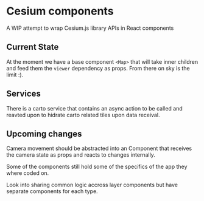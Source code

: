 # Cesium components

A WIP attempt to wrap Cesium.js library APIs in React components

## Current State

At the moment we have a base component `<Map>` that will take inner children and feed them the `viewer` dependency as props.
From there on sky is the limit :).

## Services

There is a carto service that contains an async action to be called and reavted upon to hidrate carto related tiles upon data receival.

## Upcoming changes

Camera movement should be abstracted into an Component that receives the camera state as props and reacts to changes internally.

Some of the components still hold some of the specifics of the app they where coded on.

Look into sharing common logic accross layer components but have separate components for each type.
